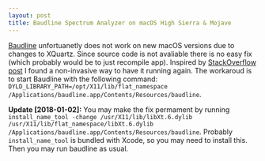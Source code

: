 ```yaml
---
layout: post
title: Baudline Spectrum Analyzer on macOS High Sierra & Mojave
---
```


[Baudline](http://www.baudline.com) unfortuanetly does not work on new macOS versions due to changes to XQuartz. Since source code is not avaliable there is no easy fix (which probably would be to just recompile app). Inspired by [StackOverflow post](https://stackoverflow.com/questions/42598306/baudline-app-crashes-after-opening-xquartz-osx-10-11-6) I found a non-invasive way to have it running again. The workaroud is to start Baudline with the following command: `DYLD_LIBRARY_PATH=/opt/X11/lib/flat_namespace /Applications/baudline.app/Contents/Resources/baudline`.

**Update [2018-01-02]:** You may make the fix permament by running `install_name_tool -change /usr/X11/lib/libXt.6.dylib /usr/X11/lib/flat_namespace/libXt.6.dylib /Applications/baudline.app/Contents/Resources/baudline`. Probably `install_name_tool` is bundled with Xcode, so you may need to install this. Then you may run baudline as usual.
